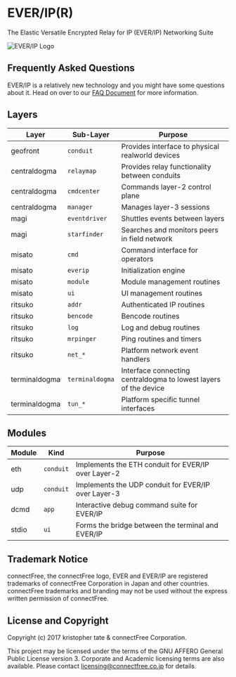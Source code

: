 # EVER/IP(R)
The Elastic Versatile Encrypted Relay for IP (EVER/IP) Networking Suite

![EVER/IP Logo](https://raw.githubusercontent.com/connectfree/everip/master/everip_logo.png)

## Frequently Asked Questions
EVER/IP is a relatively new technology and you might have some questions about it. Head on over to our [FAQ Document](docs/FAQ.md) for more information.

## Layers

| Layer     | Sub-Layer   | Purpose                                    |
|----------|----------|------------------------------------------------|
| geofront      | `conduit` | Provides interface to physical realworld devices             |
| centraldogma      | `relaymap` | Provides relay functionality between conduits             |
| centraldogma      | `cmdcenter` | Commands layer-2 control plane             |
| centraldogma      | `manager` | Manages layer-3 sessions             |
| magi      | `eventdriver` | Shuttles events between layers             |
| magi      | `starfinder` | Searches and monitors peers in field network             |
| misato      | `cmd` | Command interface for operators             |
| misato      | `everip` | Initialization engine             |
| misato      | `module` | Module management routines             |
| misato      | `ui` | UI management routines             |
| ritsuko      | `addr` | Authenticated IP routines             |
| ritsuko      | `bencode` | Bencode routines             |
| ritsuko      | `log` | Log and debug routines             |
| ritsuko      | `mrpinger` | Ping routines and timers             |
| ritsuko      | `net_*` | Platform network event handlers             |
| terminaldogma      | `terminaldogma` | Interface connecting centraldogma to lowest layers of the device            |
| terminaldogma      | `tun_*` | Platform specific tunnel interfaces            |

## Modules

| Module     | Kind   | Purpose                                    |
|----------|----------|------------------------------------------------|
| eth      | `conduit` | Implements the ETH conduit for EVER/IP over Layer-2            |
| udp      | `conduit` | Implements the UDP conduit for EVER/IP over Layer-3             |
| dcmd      | `app` | Interactive debug command suite for EVER/IP             |
| stdio      | `ui` | Forms the bridge between the terminal and EVER/IP             |


## Trademark Notice
connectFree, the connectFree logo, EVER and EVER/IP are registered trademarks of connectFree Corporation in Japan and other countries. connectFree trademarks and branding may not be used without the express written permission of connectFree.

## License and Copyright
Copyright (c) 2017 kristopher tate & connectFree Corporation.

This project may be licensed under the terms of the GNU AFFERO General Public License version 3. Corporate and Academic licensing terms are also available. Please contact <licensing@connectfree.co.jp> for details.
